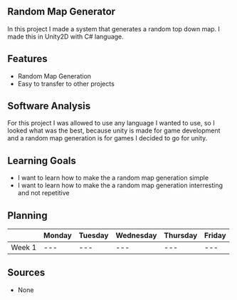 ## Random Map Generator

In this project I made a system that generates a random top down map. I made this in Unity2D with C# language.

## Features
- Random Map Generation
- Easy to transfer to other projects

## Software Analysis 
For this project I was allowed to use any language I wanted to use, so I looked what was the best, because unity is made for game development and a random map generation is for games I decided to go for unity.

## Learning Goals 
- I want to learn how to make the a random map generation simple
- I want to learn how to make the a random map generation interresting and not repetitive 

## Planning 

| | Monday | Tuesday | Wednesday | Thursday | Friday |
| --- | --- | --- | --- | --- | --- |
|Week 1 | --- | --- | --- | --- | --- |

## Sources

- None
